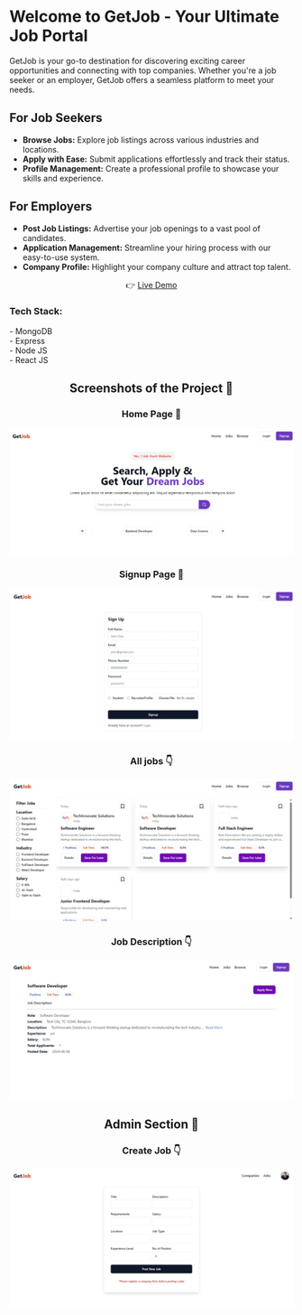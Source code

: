 <p align="center">
  <h1>Welcome to GetJob - Your Ultimate Job Portal</h1>
</p>


<p align="left">
  GetJob is your go-to destination for discovering exciting career opportunities and connecting with top companies. Whether you're a job seeker or an employer, GetJob offers a seamless platform to meet your needs.

<h2 align="left">For Job Seekers </h2>

- **Browse Jobs:** Explore job listings across various industries and locations.
- **Apply with Ease:** Submit applications effortlessly and track their status.
- **Profile Management:** Create a professional profile to showcase your skills and experience.


<h2 align="left">For Employers </h2>


- **Post Job Listings:** Advertise your job openings to a vast pool of candidates.
- **Application Management:** Streamline your hiring process with our easy-to-use system.
- **Company Profile:** Highlight your company culture and attract top talent.


</p>

<p align="center">
  👉 <a href="https://getjob1.vercel.app/"  >Live Demo</a>
</p>

<h3 align="left">Tech Stack:</h3>
<p align="left">
  - MongoDB <br>
  - Express<br>
  - Node JS<br>
  - React JS
</p>

<h2 align="center">Screenshots of the Project 📸</h2>

<h3 align="center">Home Page 🏡</h3>
<p align="center">
  <img src="screenshots/home.jpeg" alt="Homepage">
</p>

<h3 align="center">Signup Page 🎁</h3>
<p align="center">
  <img src="screenshots/userSignup.jpeg" alt="Product Page">
</p>

<h3 align="center">All jobs 👇</h3>
<p align="center">
  <img src="screenshots/allJobs.jpeg" alt="Categories Page">
</p>
<h3 align="center">Job Description 👇</h3>
<p align="center">
  <img src="screenshots/jobDescription.jpeg" alt="Categories Page">
</p>


<h2 align="center">Admin Section 📸</h2>

<h3 align="center">Create Job 👇</h3>
<p align="center">
  <img src="screenshots/createJob.jpeg" alt="Categories Page">
</p>



